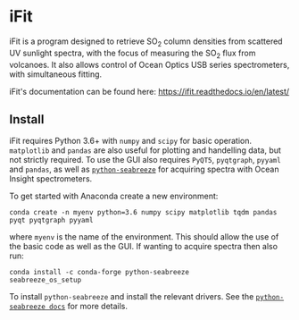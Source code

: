 # iFit

iFit is a program designed to retrieve SO<sub>2</sub> column densities from scattered UV sunlight spectra, with the focus of measuring the SO<sub>2</sub> flux from volcanoes. It also allows control of Ocean Optics USB series spectrometers, with simultaneous fitting.

iFit's documentation can be found here: https://ifit.readthedocs.io/en/latest/

## Install

iFit requires Python 3.6+ with `numpy` and `scipy` for basic operation. `matplotlib` and `pandas` are also useful for plotting and handelling data, but not strictly required. To use the GUI also requires `PyQT5`, `pyqtgraph`, `pyyaml` and `pandas`, as well as [`python-seabreeze`](https://github.com/ap--/python-seabreeze) for acquiring spectra with Ocean Insight spectrometers.

To get started with Anaconda create a new environment:

```conda create -n myenv python=3.6 numpy scipy matplotlib tqdm pandas pyqt pyqtgraph pyyaml```

where `myenv` is the name of the environment. This should allow the use of the basic code as well as the GUI. If wanting to acquire spectra then also run:

```
conda install -c conda-forge python-seabreeze
seabreeze_os_setup
```

To install `python-seabreeze` and install the relevant drivers. See the [`python-seabreeze docs`](https://python-seabreeze.readthedocs.io/en/latest/) for more details.
